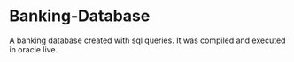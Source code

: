 # Banking-Database
A banking database created with sql queries. It was compiled and executed in oracle live.
